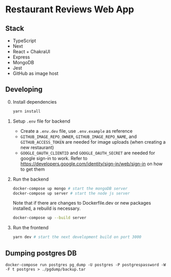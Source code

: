 # Restaurant Reviews Web App

## Stack
- TypeScript
- Next
- React + ChakraUI
- Express
- MongoDB
- Jest
- GitHub as image host

## Developing
0. Install dependencies
    ```sh
    yarn install
    ```
1. Setup `.env` file for backend
    - Create a `.env.dev` file, use `.env.example` as reference
    - `GITHUB_IMAGE_REPO_OWNER`, `GITHUB_IMAGE_REPO_NAME`, and `GITHUB_ACCESS_TOKEN` are needed for image uploads (when creating a new restaurant)
    - `GOOGLE_OAUTH_CLIENTID` and `GOOGLE_OAUTH_SECRET` are needed for google sign-in to work. Refer to https://developers.google.com/identity/sign-in/web/sign-in on how to get them

2. Run the backend
    ```sh
    docker-compose up mongo # start the mongoDB server
    docker-compose up server # start the node js server
    ```
    
    Note that if there are changes to Dockerfile.dev or new packages installed, a rebuild is necessary.
    ```sh
    docker-compose up --build server
    ```
3. Run the frontend
    ```sh
    yarn dev # start the next development build on port 3000
    ```

## Dumping postgres DB
```
docker-compose run postgres pg_dump -U postgres -P postgrespassword -W -F t postgres > ./pgdump/backup.tar
```